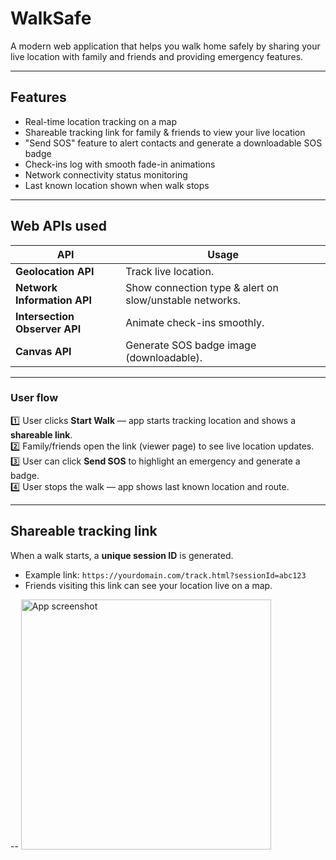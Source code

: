 # WalkSafe

A modern web application that helps you walk home safely by sharing your live location with family and friends and providing emergency features.

---

## Features

 - Real-time location tracking on a map  
 - Shareable tracking link for family & friends to view your live location  
 - "Send SOS" feature to alert contacts and generate a downloadable SOS badge  
 - Check-ins log with smooth fade-in animations  
 - Network connectivity status monitoring  
 - Last known location shown when walk stops  

---

## Web APIs used

| API                      | Usage                                 |
|--------------------------|---------------------------------------|
| **Geolocation API**      | Track live location.                 |
| **Network Information API** | Show connection type & alert on slow/unstable networks. |
| **Intersection Observer API** | Animate check-ins smoothly. |
| **Canvas API**           | Generate SOS badge image (downloadable). |

---

### User flow

1️⃣ User clicks **Start Walk** — app starts tracking location and shows a **shareable link**.  
2️⃣ Family/friends open the link (viewer page) to see live location updates.  
3️⃣ User can click **Send SOS** to highlight an emergency and generate a badge.  
4️⃣ User stops the walk — app shows last known location and route.  

---

## Shareable tracking link

When a walk starts, a **unique session ID** is generated.  
- Example link: `https://yourdomain.com/track.html?sessionId=abc123`
- Friends visiting this link can see your location live on a map.

--
<img src="view/pic1" alt="App screenshot" width="400"/>

